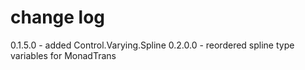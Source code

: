 change log
==========

0.1.5.0 - added Control.Varying.Spline
0.2.0.0 - reordered spline type variables for MonadTrans
